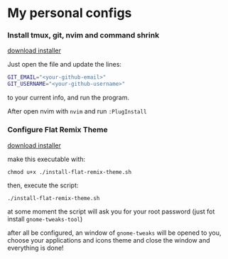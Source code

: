 # My personal configs

### Install tmux, git, nvim and command shrink

[download installer](./install.sh)

Just open the file and update the lines:

```bash
GIT_EMAIL="<your-github-email>"
GIT_USERNAME="<your-github-username>"
```

to your current info, and run the program.

After open nvim with `nvim` and run `:PlugInstall`

### Configure Flat Remix Theme

[download installer](/files/install-flat-remix-theme.sh)

make this executable with:

```shell
chmod u+x ./install-flat-remix-theme.sh
```

then, execute the script:

```shell
./install-flat-remix-theme.sh
```

at some moment the script will ask you for your root password (just fot install `gnome-tweaks-tool`)


after all be configured, an window of `gnome-tweaks` will be opened to you, choose your applications and icons theme and close the window and everything is done!


